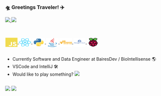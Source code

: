 ### 🛸 Greetings Traveler! ✈️  

<div>
  <a href="https://github.com/afshimono">
  <img height="180em" src="https://github-readme-stats.vercel.app/api?username=afshimono&show_icons=true&theme=dark&include_all_commits=true&count_private=true"/>
  <img height="180em" src="https://github-readme-stats.vercel.app/api/top-langs/?username=afshimono&theme=dark&layout=compact&langs_count=7"/>
  </a>
</div>
  
## 

  
<div style="display: inline_block"><br>
  <a href="https://github.com/afshimono">
  <img align="center" alt="Js" height="30" width="40" src="https://raw.githubusercontent.com/devicons/devicon/master/icons/javascript/javascript-plain.svg">
  <img align="center" alt="React" height="30" width="40" src="https://raw.githubusercontent.com/devicons/devicon/master/icons/react/react-original.svg">
  <img align="center" alt="Python" height="30" width="40" src="https://raw.githubusercontent.com/devicons/devicon/master/icons/python/python-original.svg">
  <img align="center" alt="Java" height="30" width="40" src="https://raw.githubusercontent.com/devicons/devicon/master/icons/java/java-original.svg">
  <img align="center" alt="Java" height="30" width="40" src="https://raw.githubusercontent.com/devicons/devicon/master/icons/amazonwebservices/amazonwebservices-plain-wordmark.svg">
  <img align="center" alt="Java" height="30" width="40" src="https://raw.githubusercontent.com/devicons/devicon/master/icons/googlecloud/googlecloud-plain-wordmark.svg">
  <img align="center" alt="Java" height="30" width="40" src="https://raw.githubusercontent.com/devicons/devicon/9f4f5cdb393299a81125eb5127929ea7bfe42889/icons/raspberrypi/raspberrypi-original.svg">
  </a>
</div>

##
  
- Currently Software and Data Engineer at BairesDev / BioIntellisense 🌎
- VSCode and IntelliJ 🛠️
- Would like to play something? <a href="https://steamcommunity.com/id/fodson" target="_blank"><img src="https://img.shields.io/badge/Add-T3ns0R-lightgrey?style=flat-square&logo=steam" target="_blank"></a>

  
##
 
<div> 
 	<a href="https://www.twitch.tv/afshimono" target="_blank"><img src="https://img.shields.io/badge/Twitch-9146FF?style=for-the-badge&logo=twitch&logoColor=white" target="_blank"></a>
  <a href="https://www.linkedin.com/in/afshimono/" target="_blank"><img src="https://img.shields.io/badge/-LinkedIn-%230077B5?style=for-the-badge&logo=linkedin&logoColor=white" target="_blank"></a> 
 
</div>

